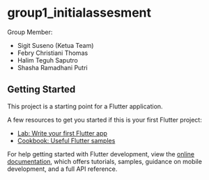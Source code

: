 # group1_initialassesment


Group Member:
- Sigit Suseno (Ketua Team)
- Febry Christiani Thomas 
- Halim Teguh Saputro 
- Shasha Ramadhani Putri 


## Getting Started

This project is a starting point for a Flutter application.

A few resources to get you started if this is your first Flutter project:

- [Lab: Write your first Flutter app](https://docs.flutter.dev/get-started/codelab)
- [Cookbook: Useful Flutter samples](https://docs.flutter.dev/cookbook)

For help getting started with Flutter development, view the
[online documentation](https://docs.flutter.dev/), which offers tutorials,
samples, guidance on mobile development, and a full API reference.
